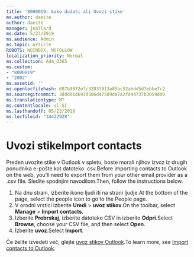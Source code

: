 ```yaml
---
title: '8000019: kako dodati ali Uvozi stike'
ms.author: daeite
author: daeite
manager: joallard
ms.date: 5/23/2019
ms.audience: Admin
ms.topic: article
ROBOTS: NOINDEX, NOFOLLOW
localization_priority: Normal
ms.collection: Adm_O365
ms.custom:
- "8000019"
- "2002"
ms.assetid: ''
ms.openlocfilehash: 687b9972e7c32833913a85bc52abdd5d7ebbe7c2
ms.sourcegitcommit: 3ddd01d693d306d47509da7a2fd44737b3059dd0
ms.translationtype: MT
ms.contentlocale: sl-SI
ms.lasthandoff: 05/23/2019
ms.locfileid: "34422928"
---
```

# <a name="import-contacts"></a><span data-ttu-id="d1e38-102">Uvozi stike</span><span class="sxs-lookup"><span data-stu-id="d1e38-102">Import contacts</span></span>

<span data-ttu-id="d1e38-103">Preden uvozite stike v Outlook v spletu, boste morali njihov izvoz iz drugih ponudnika e-pošte kot datoteko .csv.</span><span class="sxs-lookup"><span data-stu-id="d1e38-103">Before importing contacts to Outlook on the web, you'll need to export them from your other email provider as a .csv file.</span></span> <span data-ttu-id="d1e38-104">Sledite spodnjim navodilom.</span><span class="sxs-lookup"><span data-stu-id="d1e38-104">Then, follow the instructions below.</span></span>

1. <span data-ttu-id="d1e38-105">Na dnu strani, izberite ikono ljudi iti na strani ljudje.</span><span class="sxs-lookup"><span data-stu-id="d1e38-105">At the bottom of the page, select the people icon to go to the People page.</span></span>
2. <span data-ttu-id="d1e38-106">V orodni vrstici izberite **Uredi** > **uvoz stikov**.</span><span class="sxs-lookup"><span data-stu-id="d1e38-106">On the toolbar, select **Manage** > **Import contacts**.</span></span>
3. <span data-ttu-id="d1e38-107">Izberite **Prebrskaj**, izberite datoteko CSV in izberite **Odpri**.</span><span class="sxs-lookup"><span data-stu-id="d1e38-107">Select **Browse**, choose your CSV file, and then select **Open**.</span></span>
4. <span data-ttu-id="d1e38-108">Izberite **uvoz**.</span><span class="sxs-lookup"><span data-stu-id="d1e38-108">Select **Import**.</span></span>

<span data-ttu-id="d1e38-109">Če želite izvedeti več, glejte [uvoz stikov Outlook](https://support.office.com/article/bb796340-b58a-46c1-90c7-b549b8f3c5f8#ID0EAACAAA=Outlook_on_the_web).</span><span class="sxs-lookup"><span data-stu-id="d1e38-109">To learn more, see [Import contacts to Outlook](https://support.office.com/article/bb796340-b58a-46c1-90c7-b549b8f3c5f8#ID0EAACAAA=Outlook_on_the_web).</span></span>

